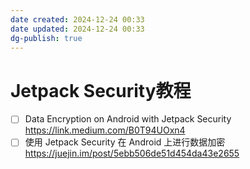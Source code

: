 ```yaml
---
date created: 2024-12-24 00:33
date updated: 2024-12-24 00:33
dg-publish: true
---
```


# Jetpack Security教程

-  [ ] Data Encryption on Android with Jetpack Security<br /><https://link.medium.com/B0T94UOxn4>
-  [ ] 使用 Jetpack Security 在 Android 上进行数据加密<br /><https://juejin.im/post/5ebb506de51d454da43e2655>
